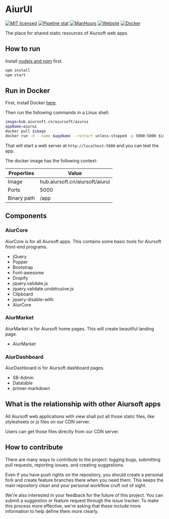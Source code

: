 # AiurUI

[![MIT licensed](https://img.shields.io/badge/license-MIT-blue.svg)](https://gitlab.aiursoft.cn/aiursoft/aiurui/-/blob/master/LICENSE)
[![Pipeline stat](https://gitlab.aiursoft.cn/aiursoft/aiurui/badges/master/pipeline.svg)](https://gitlab.aiursoft.cn/aiursoft/aiurui/-/pipelines)
[![ManHours](https://manhours.aiursoft.cn/r/gitlab.aiursoft.cn/aiursoft/aiurui.svg)](https://gitlab.aiursoft.cn/aiursoft/aiurui/-/commits/master?ref_type=heads)
[![Website](https://img.shields.io/website?url=https%3A%2F%2Fui.aiursoft.cn)](https://ui.aiursoft.cn)
[![Docker](https://img.shields.io/badge/docker-latest-blue?logo=docker)](https://hub.aiursoft.cn/#!/taglist/aiursoft/aiurui)

The place for shared static resources of Aiursoft web apps

## How to run

Install [nodejs and npm](https://nodejs.org) first.

```bash
npm install
npm start
```

## Run in Docker

First, install Docker [here](https://docs.docker.com/get-docker/).

Then run the following commands in a Linux shell:

```bash
image=hub.aiursoft.cn/aiursoft/aiurui
appName=aiurui
docker pull $image
docker run -d --name $appName --restart unless-stopped -p 5000:5000 $image
```

That will start a web server at `http://localhost:5000` and you can test the app.

The docker image has the following context:

| Properties  | Value                                  |
|-------------|----------------------------------------|
| Image       | hub.aiursoft.cn/aiursoft/aiurui        |
| Ports       | 5000                                   |
| Binary path | /app                                   |

## Components

### AiurCore

AiurCore is for all Aiursoft apps. This contains some basic tools for Aiursoft front-end programs.

* jQuery
* Popper
* Bootstrap
* Font-awesome
* Dropify
* jquery.validate.js
* jquery.validate.unobtrusive.js
* Clipboard
* jquery-disable-with
* AiurCore

### AiurMarket

AiurMarket is for Aiursoft home pages. This will create beautiful landing page.

* AiurMarket

### AiurDashboard

AiurDashboard is for Aiursoft dashboard pages.

* SB-Admin
* Datatable
* primer-markdown

## What is the relationship with other Aiursoft apps

All Aiursoft web applications with view shall put all those static files, like stylesheets or js files on our CDN server.

Users can get those files directly from our CDN server.

## How to contribute

There are many ways to contribute to the project: logging bugs, submitting pull requests, reporting issues, and creating suggestions.

Even if you have push rights on the repository, you should create a personal fork and create feature branches there when you need them. This keeps the main repository clean and your personal workflow cruft out of sight.

We're also interested in your feedback for the future of this project. You can submit a suggestion or feature request through the issue tracker. To make this process more effective, we're asking that these include more information to help define them more clearly.
